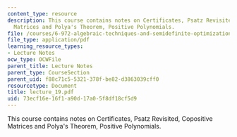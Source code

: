 ```yaml
---
content_type: resource
description: This course contains notes on Certificates, Psatz Revisited, Copositive
  Matrices and Polya's Theorem, Positive Polynomials.
file: /courses/6-972-algebraic-techniques-and-semidefinite-optimization-spring-2006/73ecf16e16f1a90d17a05f8df18cf5d9_lecture_19.pdf
file_type: application/pdf
learning_resource_types:
- Lecture Notes
ocw_type: OCWFile
parent_title: Lecture Notes
parent_type: CourseSection
parent_uid: f88c71c5-5321-378f-be82-d3863039cff0
resourcetype: Document
title: lecture_19.pdf
uid: 73ecf16e-16f1-a90d-17a0-5f8df18cf5d9
---
```

This course contains notes on Certificates, Psatz Revisited, Copositive Matrices and Polya's Theorem, Positive Polynomials.

